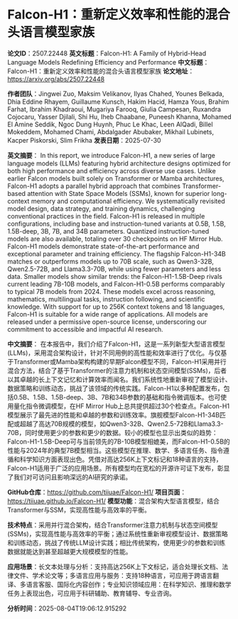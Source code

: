 # Falcon-H1：重新定义效率和性能的混合头语言模型家族

**论文ID**：2507.22448
**英文标题**：Falcon-H1: A Family of Hybrid-Head Language Models Redefining Efficiency and Performance
**中文标题**：Falcon-H1：重新定义效率和性能的混合头语言模型家族
**论文地址**：https://arxiv.org/abs/2507.22448

**作者团队**：Jingwei Zuo, Maksim Velikanov, Ilyas Chahed, Younes Belkada, Dhia Eddine Rhayem, Guillaume Kunsch, Hakim Hacid, Hamza Yous, Brahim Farhat, Ibrahim Khadraoui, Mugariya Farooq, Giulia Campesan, Ruxandra Cojocaru, Yasser Djilali, Shi Hu, Iheb Chaabane, Puneesh Khanna, Mohamed El Amine Seddik, Ngoc Dung Huynh, Phuc Le Khac, Leen AlQadi, Billel Mokeddem, Mohamed Chami, Abdalgader Abubaker, Mikhail Lubinets, Kacper Piskorski, Slim Frikha
**发表日期**：2025-07-30

**英文摘要**：
In this report, we introduce Falcon-H1, a new series of large language models
(LLMs) featuring hybrid architecture designs optimized for both high
performance and efficiency across diverse use cases. Unlike earlier Falcon
models built solely on Transformer or Mamba architectures, Falcon-H1 adopts a
parallel hybrid approach that combines Transformer-based attention with State
Space Models (SSMs), known for superior long-context memory and computational
efficiency. We systematically revisited model design, data strategy, and
training dynamics, challenging conventional practices in the field. Falcon-H1
is released in multiple configurations, including base and instruction-tuned
variants at 0.5B, 1.5B, 1.5B-deep, 3B, 7B, and 34B parameters. Quantized
instruction-tuned models are also available, totaling over 30 checkpoints on
HF Mirror Hub. Falcon-H1 models demonstrate state-of-the-art performance and
exceptional parameter and training efficiency. The flagship Falcon-H1-34B
matches or outperforms models up to 70B scale, such as Qwen3-32B, Qwen2.5-72B,
and Llama3.3-70B, while using fewer parameters and less data. Smaller models
show similar trends: the Falcon-H1-1.5B-Deep rivals current leading 7B-10B
models, and Falcon-H1-0.5B performs comparably to typical 7B models from 2024.
These models excel across reasoning, mathematics, multilingual tasks,
instruction following, and scientific knowledge. With support for up to 256K
context tokens and 18 languages, Falcon-H1 is suitable for a wide range of
applications. All models are released under a permissive open-source license,
underscoring our commitment to accessible and impactful AI research.

**中文摘要**：
在本报告中，我们介绍了Falcon-H1，这是一系列新型大型语言模型(LLMs)，采用混合架构设计，针对不同用例的高性能和效率进行了优化。与仅基于Transformer或Mamba架构构建的早期Falcon模型不同，Falcon-H1采用并行混合方法，结合了基于Transformer的注意力机制和状态空间模型(SSMs)，后者以其卓越的长上下文记忆和计算效率而闻名。我们系统性地重新审视了模型设计、数据策略和训练动态，挑战了该领域的传统实践。Falcon-H1以多种配置发布，包括0.5B、1.5B、1.5B-deep、3B、7B和34B参数的基础和指令微调版本。也可使用量化指令微调模型，在HF Mirror Hub上总共提供超过30个检查点。Falcon-H1模型展示了最先进的性能和卓越的参数和训练效率。旗舰模型Falcon-H1-34B匹配或超越了高达70B规模的模型，如Qwen3-32B、Qwen2.5-72B和Llama3.3-70B，同时使用更少的参数和更少的数据。较小的模型也显示出类似的趋势：Falcon-H1-1.5B-Deep可与当前领先的7B-10B模型相媲美，而Falcon-H1-0.5B的性能与2024年的典型7B模型相当。这些模型在推理、数学、多语言任务、指令遵循和科学知识方面表现出色。凭借对高达256K上下文标记和18种语言的支持，Falcon-H1适用于广泛的应用场景。所有模型均在宽松的开源许可证下发布，彰显了我们对可访问且影响深远的AI研究的承诺。

**GitHub仓库**：https://github.com/tiiuae/Falcon-H1/
**项目页面**：https://tiiuae.github.io/Falcon-H1/
**模型功能**：混合架构大型语言模型，结合Transformer与SSM，实现高性能与高效率的平衡。

**技术特点**：采用并行混合架构，结合Transformer注意力机制与状态空间模型(SSMs)，实现高性能与高效率的平衡；通过系统性重新审视模型设计、数据策略和训练动态，挑战了传统LLM设计实践；相比传统架构，使用更少的参数和训练数据就能达到甚至超越更大规模模型的性能。

**应用场景**：长文本处理与分析：支持高达256K上下文标记，适合处理长文档、法律文件、学术论文等；多语言应用与服务：支持18种语言，可应用于跨语言翻译、多语言客服、国际化内容创作；专业知识领域应用：在科学知识、推理和数学任务上表现出色，可应用于科研辅助、教育辅导、专业咨询。

**分析时间**：2025-08-04T19:06:12.915292